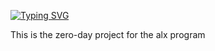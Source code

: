 [![Typing SVG](https://readme-typing-svg.herokuapp.com?font=Fira+Code&weight=600&size=25&pause=1000&color=00C7F7&width=435&lines=ALX+ZERO_DAY)](https://git.io/typing-svg)

This is the zero-day project for the alx program
